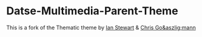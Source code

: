 # Datse-Multimedia-Parent-Theme
This is a fork of the Thematic theme by <a href="http://themeshaper.com/">Ian Stewart</a> &amp; <a href="http://thematic4you.com/">Chris Go&aszlig;mann</a>
